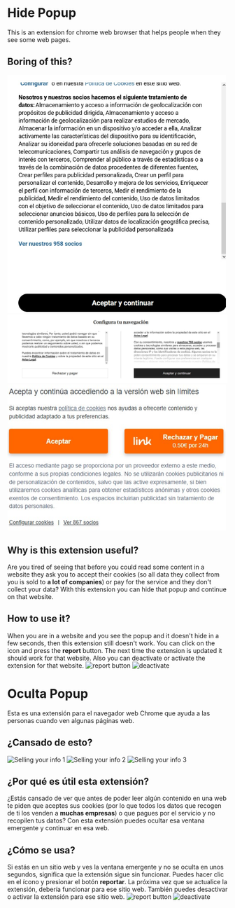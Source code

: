 # Hide Popup
This is an extension for chrome web browser that helps people when they see some web pages.

## Boring of this?
<img src="1.jpg" width="500" alt="Selling your info 1"/>
<img src="2.jpg" width="800" alt="Selling your info 2"/>
<img src="3.jpg" width="500" alt="Selling your info 3"/>

## Why is this extension useful?
Are you tired of seeing that before you could read some content in a website they ask you to accept their cookies (so all data they collect from you is sold to **a lot of companies**) or pay for the service and they don't collect your data? With this extension you can hide that popup and continue on that website.

## How to use it?
When you are in a website and you see the popup and it doesn't hide in a few seconds, then this extension still doesn't work. You can click on the icon and press the **report** button. The next time the extension is updated it should work for that website.
Also you can deactivate or activate the extension for that website.
![report button](images/i1.png)
![deactivate](images/i2.png)

# Oculta Popup
Esta es una extensión para el navegador web Chrome que ayuda a las personas cuando ven algunas páginas web.

## ¿Cansado de esto?
![Selling your info 1](images/1.png)
![Selling your info 2](images/2.png)
![Selling your info 3](images/3.png)

## ¿Por qué es útil esta extensión?
¿Estás cansado de ver que antes de poder leer algún contenido en una web te piden que aceptes sus cookies (por lo que todos los datos que recogen de ti los venden a **muchas empresas**) o que pagues por el servicio y no recopilen tus datos? Con esta extensión puedes ocultar esa ventana emergente y continuar en esa web.

## ¿Cómo se usa?
Si estás en un sitio web y ves la ventana emergente y no se oculta en unos segundos, significa que la extensión sigue sin funcionar. Puedes hacer clic en el ícono y presionar el botón **reportar**. La próxima vez que se actualice la extensión, debería funcionar para ese sitio web.
También puedes desactivar o activar la extensión para ese sitio web.
![report button](images/i1.png)
![deactivate](images/i2.png)
